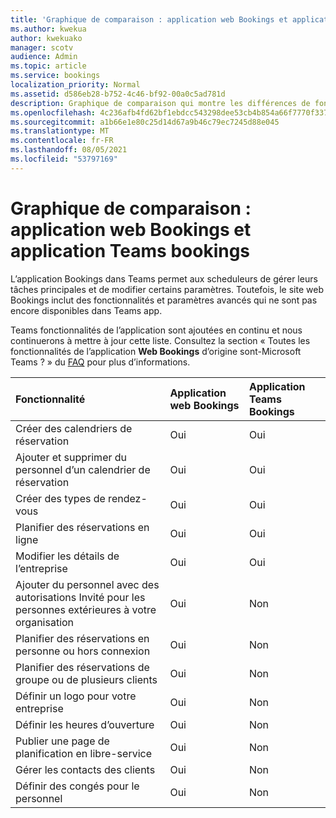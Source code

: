 ```yaml
---
title: 'Graphique de comparaison : application web Bookings et application Teams bookings'
ms.author: kwekua
author: kwekuako
manager: scotv
audience: Admin
ms.topic: article
ms.service: bookings
localization_priority: Normal
ms.assetid: d586eb28-b752-4c46-bf92-00a0c5ad781d
description: Graphique de comparaison qui montre les différences de fonctionnalités entre l’application web Bookings et l’application Teams Bookings.
ms.openlocfilehash: 4c236afb4fd62bf1ebdcc543298dee53cb4b854a66f7770f33724c115da70e0b
ms.sourcegitcommit: a1b66e1e80c25d14d67a9b46c79ec7245d88e045
ms.translationtype: MT
ms.contentlocale: fr-FR
ms.lasthandoff: 08/05/2021
ms.locfileid: "53797169"
---
```

# <a name="comparison-chart-bookings-web-app-vs-bookings-teams-app"></a>Graphique de comparaison : application web Bookings et application Teams bookings

L’application Bookings dans Teams permet aux scheduleurs de gérer leurs tâches principales et de modifier certains paramètres. Toutefois, le site web Bookings inclut des fonctionnalités et paramètres avancés qui ne sont pas encore disponibles dans Teams app.

Teams fonctionnalités de l’application sont ajoutées en continu et nous continuerons à mettre à jour cette liste. Consultez la section « Toutes les fonctionnalités de l’application **Web Bookings** d’origine sont-Microsoft Teams ? » du [FAQ](bookings-faq.yml) pour plus d’informations.

| Fonctionnalité | Application web Bookings | Application Teams Bookings |
|:---|:---|:---|
| Créer des calendriers de réservation | Oui | Oui |
| Ajouter et supprimer du personnel d’un calendrier de réservation | Oui | Oui |
| Créer des types de rendez-vous | Oui | Oui |
| Planifier des réservations en ligne | Oui | Oui |
| Modifier les détails de l’entreprise | Oui | Oui |
| Ajouter du personnel avec des autorisations Invité pour les personnes extérieures à votre organisation | Oui | Non |
| Planifier des réservations en personne ou hors connexion | Oui | Non |
| Planifier des réservations de groupe ou de plusieurs clients | Oui | Non |
| Définir un logo pour votre entreprise | Oui | Non |
| Définir les heures d’ouverture | Oui | Non |
| Publier une page de planification en libre-service | Oui | Non |
| Gérer les contacts des clients | Oui | Non |
| Définir des congés pour le personnel | Oui | Non |

